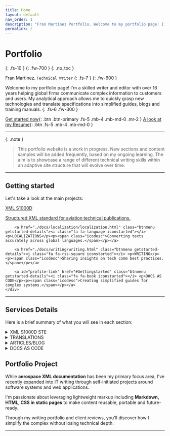 ```yaml
---
title: Home
layout: default
nav_order: 1
description: "Fran Martinez Portfolio. Welcome to my portfolio page! I'm a skilled writer and editor with over 16 years helping global firms communicate complex information to customers and users."
permalink: /
---
```


# Portfolio
{: .fs-10 }
{: .fw-700 }
{: .no_toc }

Fran Martinez. `Technical Writer` 
{: .fs-7 }
{: .fw-600 }

Welcome to my portfolio page! I'm a skilled writer and editor with over 16 years helping global firms communicate complex information to customers and users. My analytical approach allows me to quickly grasp new technologies and translate specifications into simplified guides, blogs and training manuals.
{: .fs-6 .fw-300 }

[Get started now](#getting-started){: .btn .btn-primary .fs-5 .mb-4 .mb-md-0 .mr-2 }
[A look at my Resume](https://franmaral.github.io/resume/resume.html){: .btn .fs-5 .mb-4 .mb-md-0 }

---

{: .note }
> This portfolio website is a work in progress. New sections and content samples will be added frequently, based on my ongoing learning. The aim is to showcase a range of different technical writing skills within an adaptive site structure that will evolve over time.

---

## Getting started
<head>
    <link
        rel="stylesheet"
        href="https://use.fontawesome.com/releases/v5.8.2/css/all.css"
    />
</head>
<div id="getstarted" class="getstarted-section">
    <div class="getstarted-section-header">
        <p>Let's take a look at the main projects:</p>
    </div>
    <div class="getstarted-links">
        <a href="./docs/xml/xml-s1000d-docs.html" target="" class="btnmenu getstarted-details"><i class="fa fa-code iconstarted"></i> <p>XML S1000D</p><p><span class="icodesc">Structured XML standard for aviation technical publications.</span></p></a>

        <a href="./docs/localization/localization.html" class="btnmenu getstarted-details"><i class="fa fa-language iconstarted"></i> <p>LOCALIZATIONS</p><p><span class="icodesc">Converting texts accurately across global languages.</span></p></a>

        <a href="./docs/writing/writing.html" class="btnmenu getstarted-details"><i class="fa fa-rss-square iconstarted"></i> <p>WRITING</p><p><span class="icodesc">Sharing insights on tech comm best practices.</span></p></a>

        <a id="profile-link" href="#Gettingstarted" class="btnmenu getstarted-details"><i class="fa fa-book iconstarted"></i> <p>DOCS AS CODE</p><p><span class="icodesc">Creating simplified guides for complex systems.</span></p></a>
    </div>
</div>

---

## Services Details

Here is a brief summary of what you will see in each section:

<details>
<summary><span class="label label-purple">XML S1000D STE</span></summary>
    <p>Over 16 years expertise in end-to-end S1000D technical writing with both civil and military aviation OEMs. Extensively applied concepts of Information Management, Information Sets, Data Modules, Publication Modules, Technical Content Optimization, and Common Information Repositories across aircraft system manuals and IETMs.</p>
    <p>Authored onboard system software test and troubleshooting procedures for flight control units. Created standard test equipment maintenance guides describing diagnostics suite interfaces and fault logging methodology. Developed XML authoring practices aligned with business rules and customizations for change integration.</p>

</details>

<details>
<summary><span class="label label-purple">TRANSLATIONS</span></summary>
    <p>I possess strong language skills in English and Spanish with experience in editing, proofreading and translating complex text. Leveraging my analytical abilities and technical vocabulary, I ensure high quality outputs through rigorous multi-stage reviews.</p>
    <p>As a publishing professional, I adopt style guides like APA and Chicago to enforce consistency in tone, voice and formatting across documents and articles. I am also adept at terminology research and glossary creation. Looking ahead, I am enthusiastic about using AI writing assistants like ChatGPT or Claude to augment human translation by providing first drafts for refinement.</p>
    <p>With my blend of linguistic skills, technical writing expertise and knowledge of modern CAT tools, I can enhance your content quality through editing, QC checks and translation projects requiring subject matter precision.</p>

</details>

<details>
<summary><span class="label label-purple"> ARTICLES/BLOG</span></summary>
    <p>I have a strong passion for writing and continuous self-improvement that drives me to explore topics beyond my core technical expertise. Leveraging my analytical mindset, I author articles on emerging technologies while simplifying complex subjects for beginners.</p>
    <p>My freelance portfolio includes pieces on IA adoption challenges, technical writing specifications, and other technology disruptions published in magazines. I also run a blog where I pen down insightful commentaries on the changing landscape of technical communications. Through these writings targeted at both business and casual readers, I want to build thought leadership and give back to the community.</p>
    <p>I have garnered positive feedback for explaining technical topics in plain, engaging language. I wish to apply this flair for communicating complex information through a conversational style to your content marketing initiatives or internal newsletters.</p>

</details>

<details>
<summary><span class="label label-purple">DOCS AS CODE</span></summary>
    <span class="label label-red">SECTION UNDER CONSTRUCTION</span>
    <!--- <p>I have expertise in advanced documentation systems built using static sites and web technologies like HTML, CSS and other programming languages. These docs-as-code systems treat documentation like software code.</p>
    <p>I have created documentation websites using static sites and CI/CD tools. I designed reusable templates, stylesheets, and components that can be used across manuals. I also built features like search capability using JavaScript. Through these self-learning projects, I can apply my learnings to companies wanting to modernize technical publications. </p>
    <p>My next goal is to combine XML documentation with docs-as-code methods used by leading tech firms. I am passionate about bringing agile and collaborative documentation approaches through technologies like static site generators, Markdown authoring, version control systems, and automation scripts.</p>-->

</details>

## Portfolio Project

While **aerospace XML documentation** has been my primary focus area, I've recently expanded into IT writing through self-initiated projects around software systems and web applications. 

I'm passionate about leveraging lightweight markup including **Markdown, HTML, CSS in static pages** to make content reusable, portable and future-ready. 

Through my writing portfolio and client reviews, you'll discover how I simplify the complex without losing technical depth.


----



